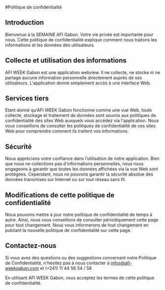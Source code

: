 #Politique de confidentialité

##  Introduction
Bienvenue à la SEMAINE AFI Gabon. Votre vie privée est importante pour nous. Cette politique de confidentialité explique comment nous traitons les informations et les données des utilisateurs.

## Collecte et utilisation des informations
AFI WEEK Gabon est une application webview. Il ne collecte, ne stocke ni ne partage aucune information personnelle directement auprès de ses utilisateurs. L'application donne simplement accès à une interface Web.

## Services tiers
Etant donné qu'AFI WEEK Gabon fonctionne comme une vue Web, toute collecte, stockage et traitement de données sont soumis aux politiques de confidentialité des sites Web auxquels vous accédez via l'application. Nous vous conseillons de consulter les politiques de confidentialité de ces sites Web pour comprendre comment ils traitent vos informations.

## Sécurité
Nous apprécions votre confiance dans l’utilisation de notre application. Bien que nous ne collections pas d'informations personnelles, nous nous engageons à garantir que toutes les données affichées via la vue Web sont protégées. Cependant, nous ne pouvons garantir la sécurité absolue des données transmises sur Internet ou sur tout réseau sans fil.

## Modifications de cette politique de confidentialité
Nous pouvons mettre à jour notre politique de confidentialité de temps à autre. Ainsi, nous vous conseillons de consulter périodiquement cette page pour tout changement. Nous vous informerons de tout changement en publiant la nouvelle politique de confidentialité sur cette page.

## Contactez-nous
Si vous avez des questions ou des suggestions concernant notre Politique de Confidentialité, n'hésitez pas à nous contacter à infos@afi-weekgabon.com et (+241) 11 44 ​​​​56 54 / 58

En utilisant AFI WEEK Gabon, vous acceptez les termes de cette politique de confidentialité.
